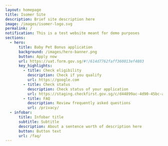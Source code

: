 ```yaml
---
layout: homepage
title: Isomer Site
description: Brief site description here
image: /images/isomer-logo.svg
permalink: /
notification: This is a test website meant for demo purposes
sections:
  - hero:
      title: Baby Pet Bonus application
      background: /images/hero-banner.png
      button: Apply now
      url: https://uat.form.gov.sg/#!/614d7762faff360013ef4803
      key_highlights:
        - title: Check eligibility
          description: Check if you qualify
          url: https://google.com
        - title: Check status
          description: Check status of your application
          url: https://staging.checkfirst.gov.sg/c/d44899ac-4d90-45bc-a114-e2cc390d177d
        - title: FAQ
          description: Review frequently asked questions
          url: /privacy/
  - infobar:
      title: Infobar title
      subtitle: Subtitle
      description: About a sentence worth of description here
      button: Button text
      url: /faq/
---
```

